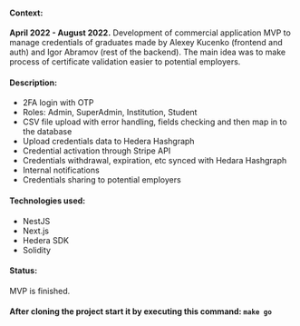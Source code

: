 #### Context:
__April 2022 - August 2022.__ Development of commercial application MVP to manage credentials of graduates made by Alexey Kucenko (frontend and auth) and Igor Abramov (rest of the backend). The main idea was to make process of certificate validation easier to potential employers.

#### Description:
- 2FA login with OTP
- Roles: Admin, SuperAdmin, Institution, Student
- CSV file upload with error handling, fields checking and then map in to the database
- Upload credentials data to Hedera Hashgraph
- Credential activation through Stripe API
- Credentials withdrawal, expiration, etc synced with Hedara Hashgraph
- Internal notifications
- Credentials sharing to potential employers

#### Technologies used:
- NestJS
- Next.js
- Hedera SDK
- Solidity

#### Status:
MVP is finished.

#### After cloning the project start it by executing this command: ```make go```



